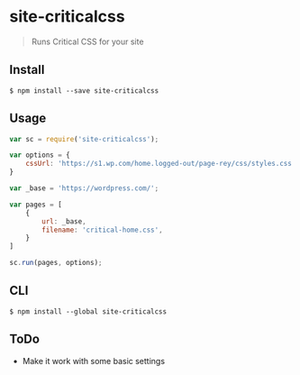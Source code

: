 # site-criticalcss

> Runs Critical CSS for your site

## Install

```
$ npm install --save site-criticalcss
```

## Usage

```js
var sc = require('site-criticalcss');

var options = {
    cssUrl: 'https://s1.wp.com/home.logged-out/page-rey/css/styles.css'
}

var _base = 'https://wordpress.com/';

var pages = [
    {
        url: _base,
        filename: 'critical-home.css',
    }
]

sc.run(pages, options);
```

## CLI

```
$ npm install --global site-criticalcss
```

## ToDo

- Make it work with some basic settings